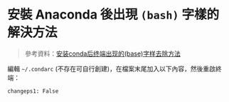 # 安裝 Anaconda 後出現 `(bash)` 字樣的解決方法

> 參考資料：[安装conda后终端出现的(base)字样去除方法](https://www.jianshu.com/p/6cdc9713c4ed)

編輯 `~/.condarc` (不存在可自行創建)，在檔案末尾加入以下內容，然後重啟終端：

```shell
changeps1: False
```
